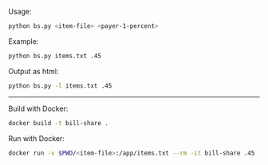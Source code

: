 
Usage:

```sh
python bs.py <item-file> <payer-1-percent>
```

Example:
```sh
python bs.py items.txt .45
```

Output as html:
```sh
python bs.py -l items.txt .45
```

---

Build with Docker:

```sh
docker build -t bill-share .
```

Run with Docker:

```sh
docker run -v $PWD/<item-file>:/app/items.txt --rm -it bill-share .45
```
